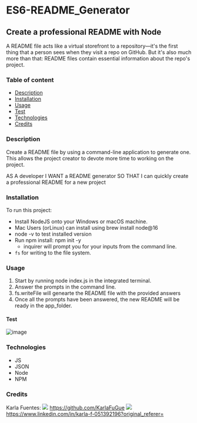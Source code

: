 # ES6-README_Generator

## Create a professional README with Node

A README file acts like a virtual storefront to a repository—it's the first thing that a person sees when they visit a repo on GitHub. But it's also much more than that: README files contain essential information about the repo's project.

### Table of content
- [Description](#description)
- [Installation](#installation)
- [Usage](#usage)
- [Test](#test)
- [Technologies](#technologies)
- [Credits](#credits)

### Description
Create a README file by using a command-line application to generate one. This allows the project creator to devote more time to working on the project.

AS A developer
I WANT a README generator
SO THAT I can quickly create a professional README for a new project

### Installation
To run this project:

- Install NodeJS onto your Windows or macOS machine.
- Mac Users (orLinux) can install using brew install node@16
- node -v to test installed version
- Run npm install: npm init -y
    - inquirer will prompt you for your inputs from the command line.
- `fs` for writing to the file system.

### Usage
1. Start by running node index.js in the integrated terminal.
2. Answer the prompts in the command line.
3. fs.writeFile will genearte the README file with the provided answers
4. Once all the prompts have been answered, the new README will be ready in the app_folder.

#### Test

![image][def]


### Technologies
- JS
- JSON
- Node
- NPM

### Credits
Karla Fuentes:
<img src="{https://img.shields.io/badge/GitHub-100000?style=for-the-badge&logo=github&logoColor=white}" />
https://github.com/KarlaFuGue
<img src="{https://img.shields.io/badge/Indeed-003A9B?style=for-the-badge&logo=Indeed&logoColor=white}" />
https://www.linkedin.com/in/karla-f-051392196?original_referer=















[def]: {utils/ScreenshotREADME.png}